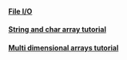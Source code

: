 
#### [File I/O](https://www.tutorialspoint.com/cprogramming/c_file_io.htm)
#### [String and char array tutorial](https://www.studytonight.com/c/string-and-character-array.php)
#### [Multi dimensional arrays tutorial](https://www.tutorialspoint.com/cprogramming/c_multi_dimensional_arrays.htm)
